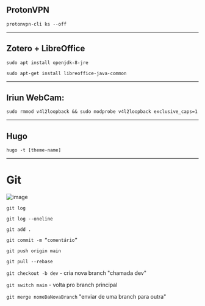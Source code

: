 ## ProtonVPN

`protonvpn-cli ks --off`
***

## Zotero + LibreOffice

`sudo apt install openjdk-8-jre`

`sudo apt-get install libreoffice-java-common`

* * *

## Iriun WebCam:

`sudo rmmod v4l2loopback && sudo modprobe v4l2loopback exclusive_caps=1`
***

## Hugo

`hugo -t [theme-name]`
***

# Git

![image](https://user-images.githubusercontent.com/70844369/188001840-4a16961c-e1d1-4c63-b0ce-5d91f4eb9ed5.png)


`git log`

`git log --oneline`

`git add .`

`git commit -m “comentário”`

`git push origin main`

`git pull --rebase`

`git checkout -b dev`  -  cria nova branch "chamada dev"

`git switch main`  -   volta pro branch principal

`git merge nomeDaNovaBranch`  "enviar de uma branch para outra"
